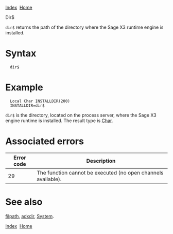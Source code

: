 [Index](index.html)  [Home](getting-started_home.html)

Dir$

`dir$` returns the path of the directory where the Sage X3 runtime engine is installed.

# Syntax

```
  dir$
```

# Example

```
  Local Char INSTALLDIR(200)
  INSTALLDIR=dir$
```

`dir$` is the directory, located on the process server, where the Sage X3 engine runtime is installed.
The result type is [Char](../4gl/char.md).

# Associated errors

| Error code | Description |
| --- | --- |
| 29 | The function cannot be executed (no open channels available). |

# See also

[filpath](4gl_filpath.html), [adxdir](4gl_adxdir.html), [System](4gl_system.html).

  

[Index](index.html)  [Home](getting-started_home.html)
